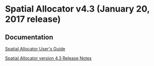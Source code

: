 Spatial Allocator v4.3 (January 20, 2017 release)
======

Documentation
---

[Spatial Allocator User's Guide](https://github.com/CMASCenter/Spatial-Allocator/docs/User_Manual/README.md)

[Spatial Allocator version 4.3 Release Notes](https://github.com/CMASCenter/Spatial-Allocator/docs/Release_Notes/README.md)

